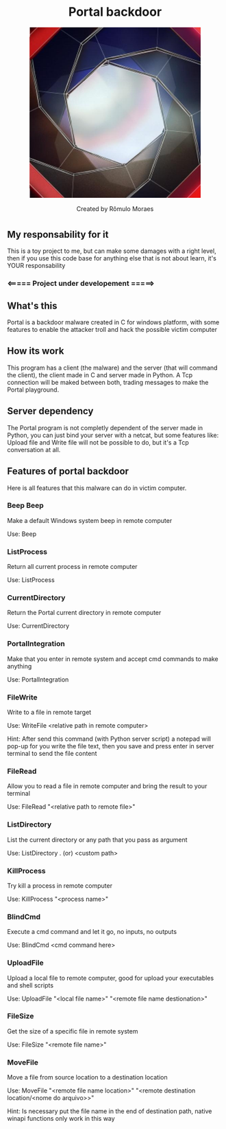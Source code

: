<div align="center">
    <h1>Portal backdoor</h1>
    <img width="400px" src="./images/ExampleImage.jpeg">
    <p>Created by Rômulo Moraes</p>    
</div>

#

## My responsability for it
This is a toy project to me, but can make some damages with a right level, then if you use this code base for anything else that is not about learn, it's YOUR responsability



### \<===== Project under developement =====\>



## What's this
Portal is a backdoor malware created in C for windows platform, with some features to enable the attacker troll and hack the possible victim computer

## How its work
This program has a client (the malware) and the server (that will command the client), the client made in C and server made in Python. A Tcp connection will be maked between both, trading messages to make the Portal playground.

## Server dependency
The Portal program is not completly dependent of the server made in Python, you can just bind your server with a netcat, but some features like: Upload file and Write file will not be possible to do, but it's a Tcp conversation at all.

## Features of portal backdoor
Here is all features that this malware can do in victim computer.



### Beep Beep
Make a default Windows system beep in remote computer

Use: Beep



### ListProcess
Return all current process in remote computer

Use: ListProcess



### CurrentDirectory
Return the Portal current directory in remote computer

Use: CurrentDirectory



### PortalIntegration
Make that you enter in remote system and accept cmd commands to make anything

Use: PortalIntegration



### FileWrite
Write to a file in remote target

Use: WriteFile \<relative path in remote computer\>

Hint: After send this command (with Python server script) a notepad will pop-up for you write the file text, then you save and press enter in server terminal to send the file content



### FileRead 
Allow you to read a file in remote computer and bring the result to your terminal

Use: FileRead "\<relative path to remote file\>"



### ListDirectory
List the current directory or any path that you pass as argument

Use: ListDirectory . (or) \<custom path\>



### KillProcess
Try kill a process in remote computer

Use: KillProcess "\<process name\>"



### BlindCmd
Execute a cmd command and let it go, no inputs, no outputs

Use: BlindCmd \<cmd command here\>



### UploadFile
Upload a local file to remote computer, good for upload your executables and shell scripts

Use: UploadFile "\<local file name\>" "\<remote file name destionation\>"



### FileSize 
Get the size of a specific file in remote system

Use: FileSize "\<remote file name\>"



### MoveFile
Move a file from source location to a destination location

Use: MoveFile "\<remote file name location\>" "\<remote destination location/<nome do arquivo\>\>"

Hint: Is necessary put the file name in the end of destination path, native winapi functions only work in this way





